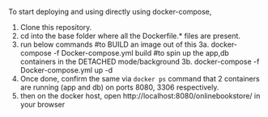 To start deploying and using directly using docker-compose,

1. Clone this repository.
2. cd into the base folder where all the Dockerfile.* files are present.
3. run below commands
     #to BUILD an image out of this
     3a. docker-compose -f Docker-compose.yml build
     #to spin up the app,db containers in the DETACHED mode/background
     3b. docker-compose -f Docker-compose.yml up -d
4. Once done, confirm the same via `docker ps` command that 2 containers are running (app and db) on ports 8080, 3306 respectively.
5. then on the docker host, open http://localhost:8080/onlinebookstore/ in your browser
